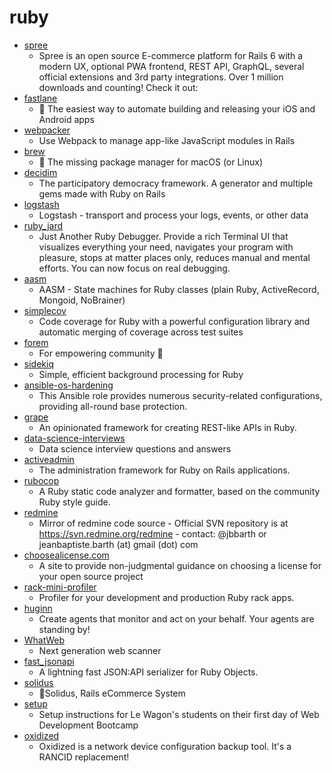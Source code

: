 # ruby
- [spree](https://github.com/spree/spree)
  - Spree is an open source E-commerce platform for Rails 6 with a modern UX, optional PWA frontend, REST API, GraphQL, several official extensions and 3rd party integrations. Over 1 million downloads and counting! Check it out:
- [fastlane](https://github.com/fastlane/fastlane)
  - 🚀 The easiest way to automate building and releasing your iOS and Android apps
- [webpacker](https://github.com/rails/webpacker)
  - Use Webpack to manage app-like JavaScript modules in Rails
- [brew](https://github.com/Homebrew/brew)
  - 🍺 The missing package manager for macOS (or Linux)
- [decidim](https://github.com/decidim/decidim)
  - The participatory democracy framework. A generator and multiple gems made with Ruby on Rails
- [logstash](https://github.com/elastic/logstash)
  - Logstash - transport and process your logs, events, or other data
- [ruby_jard](https://github.com/nguyenquangminh0711/ruby_jard)
  - Just Another Ruby Debugger. Provide a rich Terminal UI that visualizes everything your need, navigates your program with pleasure, stops at matter places only, reduces manual and mental efforts. You can now focus on real debugging.
- [aasm](https://github.com/aasm/aasm)
  - AASM - State machines for Ruby classes (plain Ruby, ActiveRecord, Mongoid, NoBrainer)
- [simplecov](https://github.com/simplecov-ruby/simplecov)
  - Code coverage for Ruby with a powerful configuration library and automatic merging of coverage across test suites
- [forem](https://github.com/forem/forem)
  - For empowering community 🌱
- [sidekiq](https://github.com/mperham/sidekiq)
  - Simple, efficient background processing for Ruby
- [ansible-os-hardening](https://github.com/dev-sec/ansible-os-hardening)
  - This Ansible role provides numerous security-related configurations, providing all-round base protection.
- [grape](https://github.com/ruby-grape/grape)
  - An opinionated framework for creating REST-like APIs in Ruby.
- [data-science-interviews](https://github.com/alexeygrigorev/data-science-interviews)
  - Data science interview questions and answers
- [activeadmin](https://github.com/activeadmin/activeadmin)
  - The administration framework for Ruby on Rails applications.
- [rubocop](https://github.com/rubocop-hq/rubocop)
  - A Ruby static code analyzer and formatter, based on the community Ruby style guide.
- [redmine](https://github.com/redmine/redmine)
  - Mirror of redmine code source - Official SVN repository is at https://svn.redmine.org/redmine - contact: @jbbarth or jeanbaptiste.barth (at) gmail (dot) com
- [choosealicense.com](https://github.com/github/choosealicense.com)
  - A site to provide non-judgmental guidance on choosing a license for your open source project
- [rack-mini-profiler](https://github.com/MiniProfiler/rack-mini-profiler)
  - Profiler for your development and production Ruby rack apps.
- [huginn](https://github.com/huginn/huginn)
  - Create agents that monitor and act on your behalf. Your agents are standing by!
- [WhatWeb](https://github.com/urbanadventurer/WhatWeb)
  - Next generation web scanner
- [fast_jsonapi](https://github.com/Netflix/fast_jsonapi)
  - A lightning fast JSON:API serializer for Ruby Objects.
- [solidus](https://github.com/solidusio/solidus)
  - 🛒Solidus, Rails eCommerce System
- [setup](https://github.com/lewagon/setup)
  - Setup instructions for Le Wagon's students on their first day of Web Development Bootcamp
- [oxidized](https://github.com/ytti/oxidized)
  - Oxidized is a network device configuration backup tool. It's a RANCID replacement!
